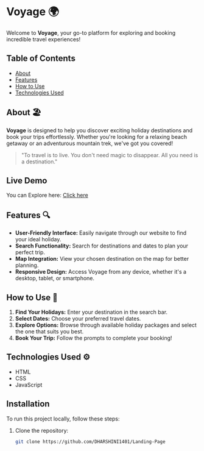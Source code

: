 # Voyage 🌍

Welcome to **Voyage**, your go-to platform for exploring and booking incredible travel experiences! 

## Table of Contents
- [About](#about)
- [Features](#features)
- [How to Use](#how-to-use)
- [Technologies Used](#technologies-used)

## About 🏖️

**Voyage** is designed to help you discover exciting holiday destinations and book your trips effortlessly. Whether you're looking for a relaxing beach getaway or an adventurous mountain trek, we've got you covered!

> "To travel is to live. You don't need magic to disappear. All you need is a destination."

## Live Demo

You can Explore here: [Click here](https://dharshini1401.github.io/Landing-Page/)


## Features 🔍

- **User-Friendly Interface:** Easily navigate through our website to find your ideal holiday.
- **Search Functionality:** Search for destinations and dates to plan your perfect trip.
- **Map Integration:** View your chosen destination on the map for better planning.
- **Responsive Design:** Access Voyage from any device, whether it's a desktop, tablet, or smartphone.

## How to Use 🛫

1. **Find Your Holidays:** Enter your destination in the search bar.
2. **Select Dates:** Choose your preferred travel dates.
3. **Explore Options:** Browse through available holiday packages and select the one that suits you best.
4. **Book Your Trip:** Follow the prompts to complete your booking!

## Technologies Used ⚙️

- HTML
- CSS
- JavaScript

## Installation

To run this project locally, follow these steps:

1. Clone the repository:
   ```bash
   git clone https://github.com/DHARSHINI1401/Landing-Page
